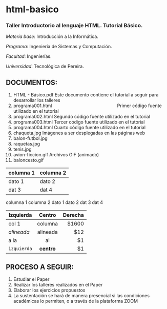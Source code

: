 # html-basico
### Taller Introductorio al lenguaje HTML. Tutorial Básico.

*Materia base*: Introducción a la Informática.

_Programa_: Ingeniería de Sistemas y Computación.

_Facultad_: Ingenierías.

_Universidad_: Tecnológica de Pereira.

DOCUMENTOS:
-------------------------------------------------------------------------------------------------
1. HTML - Básico.pdf Este documento contiene el tutorial a seguir para desarrollar los talleres
2. programa001.html <span style="margin-left:200px;">Primer código fuente utilizado en el tutorial</span>
3. programa002.html			Segundo código fuente utilizado en el tutorial
4. programa003.html			Tercer código fuente utilizado en el tutorial
5. programa004.html			Cuarto código fuente utilizado en el tutorial
6. chaqueta.jpg         Imágenes a ser desplegadas en las páginas web
7. balon-futbol.jpg
8. raquetas.jpg
9. tenis.jpg
10. avion-ficcion.gif   Archivos GIF (animado)
11. baloncesto.gif

columna 1 | columna 2   
       ---|---    
   dato 1 | dato 2    
    dat 3 | dat 4   
    
columna 1	columna 2
dato 1	dato 2
dat 3	dat 4

| Izquierda     | Centro        | Derecha |
| ------------- |:-------------:| -------:|
| col 1         | columna       |   $1600 |
| _alineada_    | alineada      |     $12 |
| a la          | al            |      $1 |
| `izquierda`   | **centro**    |      $1 |

PROCESO A SEGUIR:
-----------------
1. Estudiar el Paper
2. Realizar los talleres realizados en el Paper
3. Elaborar los ejercicios propuestos
4. La sustentación se hará de manera presencial si las condiciones académicas lo permiten, o a través de la plataforma ZOOM

